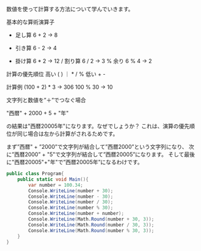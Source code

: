 数値を使って計算する方法について学んでいきます。

 基本的な算術演算子
+ 足し算 6 + 2 → 8
- 引き算 6 - 2 → 4
* 掛け算 6 * 2 → 12
/ 割り算 6 / 2 → 3
% 余り 6 % 4 → 2


計算の優先順位
高い ( )
｜ * / %
低い + -

計算例
(100 + 2) * 3 → 306
100 % 30 → 10

文字列と数値を”＋”でつなぐ場合

"西暦" + 2000 + 5 + "年"

の結果は"西暦20005年"になります。なぜでしょうか？
これは、演算の優先順位が同じ場合は左から計算がされるためです。

まず”西暦" + ”2000”で文字列が結合して”西暦2000”という文字列になり、
次に”西暦2000” + "5"で文字列が結合して”西暦20005”になります。
そして最後に"西暦20005"+"年"で”西暦20005年”になるわけです。


``` C#
public class Program{
    public static void Main(){
        var number = 100.34;
        Console.WriteLine(number + 30);
        Console.WriteLine(number - 30);
        Console.WriteLine(number / 30);
        Console.WriteLine(number % 30);
        Console.WriteLine(number + number);
        Console.WriteLine(Math.Round(number + 30, 3));
        Console.WriteLine(Math.Round(number / 30, 3));
        Console.WriteLine(Math.Round(number % 30, 3));
    }
}
```